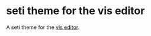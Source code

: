 # seti theme for the vis editor

A seti theme for the [vis editor](https://github.com/martanne/vis). 


